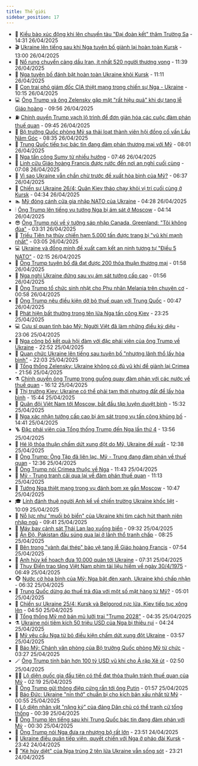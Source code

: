 ```yaml
---
title: Thế giới
sidebar_position: 17
---
```


<!-- dantri-the-gioi:START -->
- 🌋 [Kiều bào xúc động khi lên chuyến tàu &quot;Đại đoàn kết&quot; thăm Trường Sa](https://dantri.com.vn/the-gioi/kieu-bao-xuc-dong-khi-len-chuyen-tau-dai-doan-ket-tham-truong-sa-20250426183813307.htm) - 14:31 26/04/2025
- 🎬 [Ukraine lên tiếng sau khi Nga tuyên bố giành lại hoàn toàn Kursk](https://dantri.com.vn/the-gioi/ukraine-len-tieng-sau-khi-nga-tuyen-bo-gianh-lai-hoan-toan-kursk-20250426194643120.htm) - 13:00 26/04/2025
- 🧰 [Nổ rung chuyển cảng dầu Iran, ít nhất 520 người thương vong](https://dantri.com.vn/the-gioi/no-rung-chuyen-cang-dau-iran-it-nhat-520-nguoi-thuong-vong-20250426183838272.htm) - 11:39 26/04/2025
- 🌋 [Nga tuyên bố đánh bật hoàn toàn Ukraine khỏi Kursk](https://dantri.com.vn/the-gioi/nga-tuyen-bo-danh-bat-hoan-toan-ukraine-khoi-kursk-20250426175011757.htm) - 11:11 26/04/2025
- 🗽 [Con trai phó giám đốc CIA thiệt mạng trong chiến sự Nga - Ukraine](https://dantri.com.vn/the-gioi/con-trai-pho-giam-doc-cia-thiet-mang-trong-chien-su-nga-ukraine-20250426170959340.htm) - 10:15 26/04/2025
- 💻 [Ông Trump và ông Zelensky gặp mặt &quot;rất hiệu quả&quot; khi dự tang lễ Giáo hoàng](https://dantri.com.vn/the-gioi/ong-trump-va-ong-zelensky-gap-mat-rat-hieu-qua-khi-du-tang-le-giao-hoang-20250426165004969.htm) - 09:56 26/04/2025
- ⛽️ [Chính quyền Trump vạch lộ trình để đơn giản hóa các cuộc đàm phán thuế quan](https://dantri.com.vn/the-gioi/chinh-quyen-trump-vach-lo-trinh-de-don-gian-hoa-cac-cuoc-dam-phan-thue-quan-20250426164443244.htm) - 09:45 26/04/2025
- 🤩 [Bộ trưởng Quốc phòng Mỹ sa thải loạt thành viên hội đồng cố vấn Lầu Năm Góc](https://dantri.com.vn/the-gioi/bo-truong-quoc-phong-my-sa-thai-loat-thanh-vien-hoi-dong-co-van-lau-nam-goc-20250426153501688.htm) - 08:35 26/04/2025
- 🧐 [Trung Quốc tiếp tục bác tin đang đàm phán thương mại với Mỹ](https://dantri.com.vn/the-gioi/trung-quoc-tiep-tuc-bac-tin-dang-dam-phan-thuong-mai-voi-my-20250426145901298.htm) - 08:01 26/04/2025
- 🎊 [Nga tấn công Sumy từ nhiều hướng](https://dantri.com.vn/the-gioi/nga-tan-cong-sumy-tu-nhieu-huong-20250426135419124.htm) - 07:46 26/04/2025
- 📝 [Linh cữu Giáo hoàng Francis được rước đến nơi an nghỉ cuối cùng](https://dantri.com.vn/the-gioi/linh-cuu-giao-hoang-francis-duoc-ruoc-den-noi-an-nghi-cuoi-cung-20250426140220008.htm) - 07:08 26/04/2025
- 🤡 [Vì sao Ukraine vẫn chần chừ trước đề xuất hòa bình của Mỹ?](https://dantri.com.vn/the-gioi/vi-sao-ukraine-van-chan-chu-truoc-de-xuat-hoa-binh-cua-my-20250426114518793.htm) - 06:37 26/04/2025
- 🥷 [Chiến sự Ukraine 26/4: Quân Kiev tháo chạy khỏi vị trí cuối cùng ở Kursk](https://dantri.com.vn/the-gioi/chien-su-ukraine-264-quan-kiev-thao-chay-khoi-vi-tri-cuoi-cung-o-kursk-20250426112102624.htm) - 04:34 26/04/2025
- 🏊 [Mỹ đóng cánh cửa gia nhập NATO của Ukraine](https://dantri.com.vn/the-gioi/my-dong-canh-cua-gia-nhap-nato-cua-ukraine-20250426101347091.htm) - 04:28 26/04/2025
- 🕯 [Ông Trump lên tiếng vụ tướng Nga bị ám sát ở Moscow](https://dantri.com.vn/the-gioi/ong-trump-len-tieng-vu-tuong-nga-bi-am-sat-o-moscow-20250426104658971.htm) - 04:14 26/04/2025
- 😎 [Ông Trump nói về ý tưởng sáp nhập Canada, Greenland: &quot;Tôi không đùa&quot;](https://dantri.com.vn/the-gioi/ong-trump-noi-ve-y-tuong-sap-nhap-canada-greenland-toi-khong-dua-20250425225408390.htm) - 03:31 26/04/2025
- 🌈 [Triều Tiên hạ thủy chiến hạm 5.000 tấn được trang bị &quot;vũ khí mạnh nhất&quot;](https://dantri.com.vn/the-gioi/trieu-tien-ha-thuy-chien-ham-5000-tan-duoc-trang-bi-vu-khi-manh-nhat-20250426095037821.htm) - 03:05 26/04/2025
- 💻 [Ukraine và đồng minh đề xuất cam kết an ninh tương tự &quot;Điều 5 NATO&quot;](https://dantri.com.vn/the-gioi/ukraine-va-dong-minh-de-xuat-cam-ket-an-ninh-tuong-tu-dieu-5-nato-20250426084739325.htm) - 02:15 26/04/2025
- 🤖 [Ông Trump tuyên bố đã đạt được 200 thỏa thuận thương mại](https://dantri.com.vn/the-gioi/ong-trump-tuyen-bo-da-dat-duoc-200-thoa-thuan-thuong-mai-20250426084718961.htm) - 01:58 26/04/2025
- 🦏 [Nga nghi Ukraine đứng sau vụ ám sát tướng cấp cao](https://dantri.com.vn/the-gioi/nga-nghi-ukraine-dung-sau-vu-am-sat-tuong-cap-cao-20250426074425451.htm) - 01:56 26/04/2025
- 🌁 [Ông Trump tổ chức sinh nhật cho Phu nhân Melania trên chuyên cơ](https://dantri.com.vn/the-gioi/ong-trump-to-chuc-sinh-nhat-cho-phu-nhan-melania-tren-chuyen-co-20250426075504142.htm) - 00:58 26/04/2025
- 🐘 [Ông Trump nêu điều kiện dỡ bỏ thuế quan với Trung Quốc](https://dantri.com.vn/the-gioi/ong-trump-neu-dieu-kien-do-bo-thue-quan-voi-trung-quoc-20250426071529739.htm) - 00:47 26/04/2025
- 🥷 [Phát hiện bất thường trong tên lửa Nga tấn công Kiev](https://dantri.com.vn/the-gioi/phat-hien-bat-thuong-trong-ten-lua-nga-tan-cong-kiev-20250426062201121.htm) - 23:25 25/04/2025
- 💻 [Cựu sĩ quan tình báo Mỹ: Người Việt đã làm những điều kỳ diệu](https://dantri.com.vn/the-gioi/cuu-si-quan-tinh-bao-my-nguoi-viet-da-lam-nhung-dieu-ky-dieu-20250424013534533.htm) - 23:06 25/04/2025
- 🎡 [Nga công bố kết quả hội đàm với đặc phái viên của ông Trump về Ukraine](https://dantri.com.vn/the-gioi/nga-cong-bo-ket-qua-hoi-dam-voi-dac-phai-vien-cua-ong-trump-ve-ukraine-20250426054744207.htm) - 22:52 25/04/2025
- 🧰 [Quan chức Ukraine lên tiếng sau tuyên bố &quot;nhượng lãnh thổ lấy hòa bình&quot;](https://dantri.com.vn/the-gioi/quan-chuc-ukraine-len-tieng-sau-tuyen-bo-nhuong-lanh-tho-lay-hoa-binh-20250425142958720.htm) - 22:03 25/04/2025
- 🥸 [Tổng thống Zelensky: Ukraine không có đủ vũ khí để giành lại Crimea](https://dantri.com.vn/the-gioi/tong-thong-zelensky-ukraine-khong-co-du-vu-khi-de-gianh-lai-crimea-20250426005124778.htm) - 21:56 25/04/2025
- ⚗️ [Chính quyền ông Trump trong guồng quay đàm phán với các nước về thuế quan](https://dantri.com.vn/the-gioi/chinh-quyen-ong-trump-trong-guong-quay-dam-phan-voi-cac-nuoc-ve-thue-quan-20250425154250353.htm) - 16:12 25/04/2025
- 🌮 [Thị trưởng Kiev: Ukraine có thể phải tạm thời nhượng đất để lấy hòa bình](https://dantri.com.vn/the-gioi/thi-truong-kiev-ukraine-co-the-phai-tam-thoi-nhuong-dat-de-lay-hoa-binh-20250425203455630.htm) - 15:44 25/04/2025
- 🎃 [Quân đội Việt Nam tới Moscow, bắt đầu tập luyện duyệt binh](https://dantri.com.vn/the-gioi/quan-doi-viet-nam-toi-moscow-bat-dau-tap-luyen-duyet-binh-20250425222349516.htm) - 15:32 25/04/2025
- 💫 [Nga xác nhận tướng cấp cao bị ám sát trong vụ tấn công khủng bố](https://dantri.com.vn/the-gioi/nga-xac-nhan-tuong-cap-cao-bi-am-sat-trong-vu-tan-cong-khung-bo-20250425200653430.htm) - 14:41 25/04/2025
- 🪜 [Đặc phái viên của Tổng thống Trump đến Nga lần thứ 4](https://dantri.com.vn/the-gioi/dac-phai-vien-cua-tong-thong-trump-den-nga-lan-thu-4-20250425195406113.htm) - 13:56 25/04/2025
- 🌋 [Hé lộ thỏa thuận chấm dứt xung đột do Mỹ, Ukraine đề xuất](https://dantri.com.vn/the-gioi/he-lo-thoa-thuan-cham-dut-xung-dot-do-my-ukraine-de-xuat-20250425192601873.htm) - 12:38 25/04/2025
- 🦏 [Ông Trump: Ông Tập đã liên lạc, Mỹ - Trung đang đàm phán về thuế quan](https://dantri.com.vn/the-gioi/ong-trump-ong-tap-da-lien-lac-my-trung-dang-dam-phan-ve-thue-quan-20250425191328306.htm) - 12:36 25/04/2025
- 👀 [Ông Trump nói Crimea thuộc về Nga](https://dantri.com.vn/the-gioi/ong-trump-noi-crimea-thuoc-ve-nga-20250425182520810.htm) - 11:43 25/04/2025
- 🧰 [Mỹ - Trung tranh cãi qua lại về đàm phán thuế quan](https://dantri.com.vn/the-gioi/my-trung-tranh-cai-qua-lai-ve-dam-phan-thue-quan-20250425172124848.htm) - 11:13 25/04/2025
- 🚀 [Tướng Nga thiệt mạng trong vụ đánh bom xe gần Moscow](https://dantri.com.vn/the-gioi/tuong-nga-thiet-mang-trong-vu-danh-bom-xe-gan-moscow-20250425173456593.htm) - 10:47 25/04/2025
- 🎓 [Lính đánh thuê người Anh kể về chiến trường Ukraine khốc liệt](https://dantri.com.vn/the-gioi/linh-danh-thue-nguoi-anh-ke-ve-chien-truong-ukraine-khoc-liet-20250425154300250.htm) - 10:09 25/04/2025
- 🥸 [Nỗ lực như &quot;muối bỏ biển&quot; của Ukraine khi tìm cách hút thanh niên nhập ngũ](https://dantri.com.vn/the-gioi/no-luc-nhu-muoi-bo-bien-cua-ukraine-khi-tim-cach-hut-thanh-nien-nhap-ngu-20250425161454628.htm) - 09:41 25/04/2025
- 🦅 [Máy bay cảnh sát Thái Lan lao xuống biển](https://dantri.com.vn/the-gioi/may-bay-canh-sat-thai-lan-lao-xuong-bien-20250425160643366.htm) - 09:32 25/04/2025
- 🤭 [Ấn Độ, Pakistan đấu súng qua lại ở lãnh thổ tranh chấp](https://dantri.com.vn/the-gioi/an-do-pakistan-dau-sung-qua-lai-o-lanh-tho-tranh-chap-20250425152017190.htm) - 08:25 25/04/2025
- 🤖 [Bên trong &quot;vành đai thép&quot; bảo vệ tang lễ Giáo hoàng Francis](https://dantri.com.vn/the-gioi/ben-trong-vanh-dai-thep-bao-ve-tang-le-giao-hoang-francis-20250425110835268.htm) - 07:54 25/04/2025
- 🐲 [Anh hủy kế hoạch đưa 10.000 quân tới Ukraine](https://dantri.com.vn/the-gioi/anh-huy-ke-hoach-dua-10000-quan-toi-ukraine-20250425141042040.htm) - 07:31 25/04/2025
- 🫣 [Thụy Điển trao tặng Việt Nam phim tài liệu hiếm về ngày 30/4/1975](https://dantri.com.vn/the-gioi/thuy-dien-trao-tang-viet-nam-phim-tai-lieu-hiem-ve-ngay-3041975-20250425112123993.htm) - 06:49 25/04/2025
- 🐵 [Nước cờ hòa bình của Mỹ: Nga bật đèn xanh, Ukraine khó chấp nhận](https://dantri.com.vn/the-gioi/nuoc-co-hoa-binh-cua-my-nga-bat-den-xanh-ukraine-kho-chap-nhan-20250425121629976.htm) - 06:32 25/04/2025
- 🫶 [Trung Quốc dừng áp thuế trả đũa với một số mặt hàng từ Mỹ?](https://dantri.com.vn/the-gioi/trung-quoc-dung-ap-thue-tra-dua-voi-mot-so-mat-hang-tu-my-20250425114625258.htm) - 05:01 25/04/2025
- 💃 [Chiến sự Ukraine 25/4: Kursk và Belgorod rực lửa, Kiev tiếp tục xông lên](https://dantri.com.vn/the-gioi/chien-su-ukraine-254-kursk-va-belgorod-ruc-lua-kiev-tiep-tuc-xong-len-20250425114359205.htm) - 04:50 25/04/2025
- 💫 [Tổng thống Mỹ mở bán mũ lưỡi trai &quot;Trump 2028&quot;](https://dantri.com.vn/the-gioi/tong-thong-my-mo-ban-mu-luoi-trai-trump-2028-20250425113229926.htm) - 04:35 25/04/2025
- ⚗️ [Ukraine nói tiêm kích 50 triệu USD của Nga bị thiêu rụi](https://dantri.com.vn/the-gioi/ukraine-noi-tiem-kich-50-trieu-usd-cua-nga-bi-thieu-rui-20250425111236535.htm) - 04:24 25/04/2025
- 🥷 [Mỹ yêu cầu Nga từ bỏ điều kiện chấm dứt xung đột Ukraine](https://dantri.com.vn/the-gioi/my-yeu-cau-nga-tu-bo-dieu-kien-cham-dut-xung-dot-ukraine-20250425104906352.htm) - 03:57 25/04/2025
- 🥸 [Báo Mỹ: Chánh văn phòng của Bộ trưởng Quốc phòng Mỹ từ chức](https://dantri.com.vn/the-gioi/bao-my-chanh-van-phong-cua-bo-truong-quoc-phong-my-tu-chuc-20250425100845592.htm) - 03:27 25/04/2025
- 🪄 [Ông Trump tính bán hơn 100 tỷ USD vũ khí cho Ả rập Xê út](https://dantri.com.vn/the-gioi/ong-trump-tinh-ban-hon-100-ty-usd-vu-khi-cho-a-rap-xe-ut-20250425093028509.htm) - 02:50 25/04/2025
- 🧑‍💻 [Lộ diện quốc gia đầu tiên có thể đạt thỏa thuận tránh thuế quan của Mỹ](https://dantri.com.vn/the-gioi/lo-dien-quoc-gia-dau-tien-co-the-dat-thoa-thuan-tranh-thue-quan-cua-my-20250425084715968.htm) - 02:19 25/04/2025
- 🤭 [Ông Trump gửi thông điệp cứng rắn tới ông Putin](https://dantri.com.vn/the-gioi/ong-trump-gui-thong-diep-cung-ran-toi-ong-putin-20250425055608594.htm) - 01:57 25/04/2025
- 🗽 [Báo Đức: Ukraine &quot;nín thở&quot; chuẩn bị cho kịch bản xấu nhất từ Mỹ](https://dantri.com.vn/the-gioi/bao-duc-ukraine-nin-tho-chuan-bi-cho-kich-ban-xau-nhat-tu-my-20250425072818646.htm) - 00:55 25/04/2025
- 🤖 [Lộ diện nhân vật &quot;nặng ký&quot; của đảng Dân chủ có thể tranh cử tổng thống](https://dantri.com.vn/the-gioi/lo-dien-nhan-vat-nang-ky-cua-dang-dan-chu-co-the-tranh-cu-tong-thong-20250425072803278.htm) - 00:39 25/04/2025
- 🌈 [Ông Trump lên tiếng sau khi Trung Quốc bác tin đang đàm phán với Mỹ](https://dantri.com.vn/the-gioi/ong-trump-len-tieng-sau-khi-trung-quoc-bac-tin-dang-dam-phan-voi-my-20250425071546315.htm) - 00:30 25/04/2025
- 🤩 [Ông Trump nói Nga đưa ra nhượng bộ rất lớn](https://dantri.com.vn/the-gioi/ong-trump-noi-nga-dua-ra-nhuong-bo-rat-lon-20250425062715658.htm) - 23:51 24/04/2025
- 🤗 [Ukraine điều quân tiếp viện, quyết chiến với Nga ở pháo đài Kursk](https://dantri.com.vn/the-gioi/ukraine-dieu-quan-tiep-vien-quyet-chien-voi-nga-o-phao-dai-kursk-20250425062334891.htm) - 23:42 24/04/2025
- 🙉 [&quot;Kẻ hủy diệt&quot; của Nga trúng 2 tên lửa Ukraine vẫn sống sót](https://dantri.com.vn/the-gioi/ke-huy-diet-cua-nga-trung-2-ten-lua-ukraine-van-song-sot-20250424162639025.htm) - 23:21 24/04/2025<!-- dantri-the-gioi:END -->
